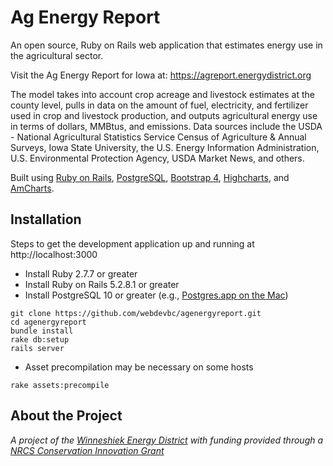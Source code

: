 # Ag Energy Report

An open source, Ruby on Rails web application that estimates energy use in the agricultural sector.

Visit the Ag Energy Report for Iowa at: https://agreport.energydistrict.org

The model takes into account crop acreage and livestock estimates at the county level, pulls in data on the amount of fuel, electricity, and fertilizer used in crop and livestock production, and outputs agricultural energy use in terms of dollars, MMBtus, and emissions. Data sources include the USDA - National Agricultural Statistics Service Census of Agriculture & Annual Surveys, Iowa State University, the U.S. Energy Information Administration, U.S. Environmental Protection Agency, USDA Market News, and others.

Built using [Ruby on Rails](https://rubyonrails.org), [PostgreSQL](https://www.postgresql.org), [Bootstrap 4](https://getbootstrap.com), [Highcharts](https://www.highcharts.com), and [AmCharts](https://www.amcharts.com/javascript-maps/).


## Installation
Steps to get the development application up and running at http://localhost:3000

* Install Ruby 2.7.7 or greater
* Install Ruby on Rails 5.2.8.1 or greater
* Install PostgreSQL 10 or greater (e.g., [Postgres.app on the Mac](https://postgresapp.com))

```
git clone https://github.com/webdevbc/agenergyreport.git
cd agenergyreport
bundle install
rake db:setup
rails server
```

* Asset precompilation may be necessary on some hosts
```
rake assets:precompile
```


## About the Project
*A project of the [Winneshiek Energy District](https://energydistrict.org) with funding provided through a [NRCS Conservation Innovation Grant](https://www.nrcs.usda.gov/wps/portal/nrcs/main/national/programs/financial/cig/)*

